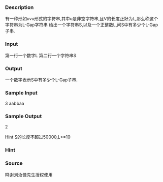 
### Description
有一种形如uvu形式的字符串,其中u是非空字符串,且V的长度正好为L,那么称这个字符串为L-Gap字符串 
给出一个字符串S,以及一个正整数L,问S中有多少个L-Gap子串. 


### Input
第一行一个数字L 
第二行一个字符串S 


### Output
一个数字表示S中有多少个L-Gap子串. 


### Sample Input
3
aabbaa




### Sample Output
2

Hint 
S的长度不超过50000,L<=10

### Hint

### Source
鸣谢刘汝佳先生授权使用
